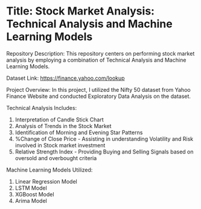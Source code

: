 # Title: Stock Market Analysis: Technical Analysis and Machine Learning Models

Repository Description:
This repository centers on performing stock market analysis by employing a combination of Technical Analysis and Machine Learning Models.

Dataset Link: https://finance.yahoo.com/lookup

Project Overview:
In this project, I utilized the Nifty 50 dataset from Yahoo Finance Website and conducted Exploratory Data Analysis on the dataset.

Technical Analysis Includes:
1. Interpretation of Candle Stick Chart
2. Analysis of Trends in the Stock Market
3. Identification of Morning and Evening Star Patterns
4. %Change of Close Price - Assisting in understanding Volatility and Risk involved in Stock market investment
5. Relative Strength Index - Providing Buying and Selling Signals based on oversold and overbought criteria

Machine Learning Models Utilized:
1. Linear Regression Model
2. LSTM Model
3. XGBoost Model
4. Arima Model
